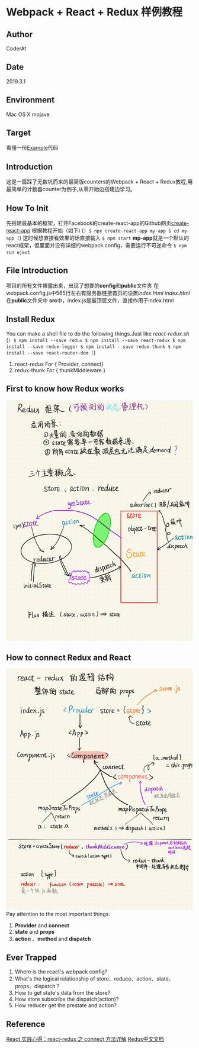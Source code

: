 # Webpack + React + Redux 样例教程
## Author
CoderAt
## Date
2019.3.1
## Environment
Mac OS X mojave
## Target
看懂一份[Example](https://github.com/cornflourblue/react-redux-registration-login-example)代码

## Introduction
这是一篇踩了无数坑而来的最简版counters的Webpack + React + Redux教程,用最简单的计数器counter为例子,从零开始边搭建边学习。

## How To Init
先搭建最基本的框架，打开Facebook的create-react-app的Github网页[create-react-app](https://github.com/facebook/create-react-app)
根据教程开始（如下)
(```)
    $ npx create-react-app my-app
    $ cd my-app
(```)
这时候想直接看效果的话直接输入
`$ npm start`
**mp-app**就是一个默认的react框架，但里面并没有详细的webpack.config，需要运行不可逆命令
`$ npm run eject`

## File Introduction
项目的所有文件裸露出来，出现了想要的**config**和**public**文件夹
在webpack.config.js中565行左右有服务器链接首页的设置*index.html*
*index.html*在**public**文件夹中
**src**中，index.js是最顶层文件，直接作用于index.html

## Install Redux
You can make a shell file to do the following things.Just like *react-redux.sh*
(```)
    $ npm install --save redux
    $ npm install --save react-redux
    $ npm install --save redux-logger
    $ npm install --save redux-thunk
    $ npm install --save react-router-dom
(```)
1. react-redux For { Provider, connect}
2. redux-thunk For { thunkMiddleware }

## First to know how Redux works
![Redux](./pictures/react-3.jpg "redux")

## How to connect Redux and React
![react-redux](./pictures/react-4.jpg "react-redux")
Pay attention to the most important things:
1. **Provider** and **connect**
2. **state** and **props**
3. **action** 、**method** and **dispatch**

## Ever Trapped
1. Where is the react's webpack config?
2. What's the logical relationship of store、reduce、action、state、props、dispatch？
3. How to get state's data from the store?
4. How store subscribe the dispatch(action)?
5. How reducer get the prestate and action?

## Reference
[React 实践心得：react-redux 之 connect 方法详解](https://yq.aliyun.com/articles/59428)
[Redux中文文档](http://cn.redux.js.org/index.html)
